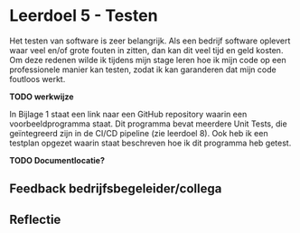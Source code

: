 ﻿# Leerdoel 5 - Testen
Het testen van software is zeer belangrijk. Als een bedrijf software oplevert waar veel en/of grote fouten in zitten, dan kan dit veel tijd en geld kosten. Om deze redenen wilde ik tijdens mijn stage leren hoe ik mijn code op een professionele manier kan testen, zodat ik kan garanderen dat mijn code foutloos werkt.

**TODO werkwijze**

In Bijlage 1 staat een link naar een GitHub repository waarin een voorbeeldprogramma staat. Dit programma bevat meerdere Unit Tests, die geïntegreerd zijn in de CI/CD pipeline (zie leerdoel 8). Ook heb ik een testplan opgezet waarin staat beschreven hoe ik dit programma heb getest.

**TODO Documentlocatie?**


## Feedback bedrijfsbegeleider/collega
## Reflectie
